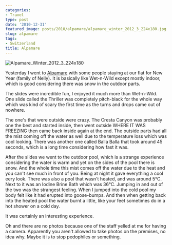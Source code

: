 ```yaml
---
categories:
- Travel
type: post
date: '2010-12-31'
featured_image: posts/2010/alpamare/alpamare_winter_2012_3_224x180.jpg
slug: alpamare
tags:
- Switzerland
title: Alpamare
---
```


![Alpamare_Winter_2012_3_224x180](alpamare_winter_2012_3_224x180.jpg)

Yesterday I went to [Alpamare](http://www.alpamare.ch/main/p_id/598/obj/67/nav/598/nav2/598/lang/5.html) with some people staying at our flat for New Year (family of Nelly). It is basically like Wet-n-Wild except mostly indoor, which is good considering there was snow in the outdoor parts.

The slides were incredible fun, I enjoyed it much more than Wet-n-Wild. One slide called the Thriller was completely pitch-black for the whole way which was kind of scary the first time as the turns and drops came out of nowhere.

The one's that were outside were crazy. The Cresta Canyon was probably one the best and started inside, then went outside WHERE IT WAS FREEZING then came back inside again at the end. The outside parts had all the mist coming off the water as well due to the temperature loss which was cool looking. There was another one called Balla Balla that took around 45 seconds, which is a long time considering how fast it was.

After the slides we went to the outdoor pool, which is a strange experience considering the water is warm and yet on the sides of the pool there is snow. And the whole time this mist comes off the water due to the heat and you can't see much in front of you. Being at night it gave everything a cool eery look. There was also a pool that wasn't heated, and was around 5°C. Next to it was an Iodine Brine Bath which was 36°C. Jumping in and out of the two was the strangest feeling. When I jumped into the cold pool my body felt like it had erupted into goose-bumps. And then when getting back into the heated pool the water burnt a little, like your feet sometimes do in a hot shower on a cold day.

It was certainly an interesting experience.

Oh and there are no photos because one of the staff yelled at me for having a camera. Apparently you aren't allowed to take photos on the premises, no idea why. Maybe it is to stop pedophiles or something.